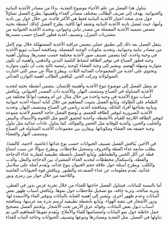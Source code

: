 يتناول هذا الفصل من علم الأحياء موضوع التغذية، بدءًا من مصادر الأغذية النباتية والحيوانية.  يهدف إلى تعريف الطالب بمختلف مصادر الغذاء وأهميتها. يطرح الفصل تساؤلاً حول مدى صحة اعتبار الأغذية النباتية فقط هي الأكثر فائدة، من خلال حوار بين نادية وأمها، حيث تُفضل نادية الأغذية النباتية وتعتقد أنها كافية.  يطرح الفصل كذلك أنشطة بحثية تتضمن تسمية الأغذية المفضلة من مصدر نباتي وحيواني، وتحديد الأغذية الحيوانية من مشتريات المنزل، وتصنيف أغذية فطور الصباح حسب مصدرها.

ينتقل الفصل بعد ذلك إلى تطبيق عملي يتضمن مراقبة الأغذية المستهلكة خلال يوم كامل من مصادر نباتية وحيوانية،  وتحديد مكونات الوجبة المفضلة، ومناقشة أسباب تنويع الأغذية في وجبة واحدة.  كما يتضمن  تصنيف صور لأغذية مختلفة حسب مصدرها.  ويتناول  أهمية وجبة فطور الصباح في توفير الطاقة لنشاط التلميذ البدني والذهني، وأهمية أن تكون متوازنة وسهلة الهضم.  ويشير إلى وجبة العشاء كوجبة رئيسية ثالثة يجب أن تكون متوازنة وتحتوي على أغذية من المجموعات الغذائية الثلاث. ويطرح مثالًا عن سمر التي اختارت الشوكولاتة وتركت الخبز،  ليُناقش الطالب أهمية التوازن الغذائي.

ثم ينتقل الفصل إلى موضوع تنوع الأغذية وأهميته للإنسان.  يتضمن أنشطة بحثية لتحديد الأغذية المتناولة في الصباح ومنتصف النهار، والأغذية ذات المصدر الحيواني.  ويُناقش  أسباب تنوع الأغذية في وجبة واحدة من خلال مثال عن أم وضعت أنواعًا مختلفة من الطعام على الطاولة.  ويُتابع الفصل بتثبيت المفاهيم من خلال كتابة أسماء أغذية حيوانية ونباتية يحتاجها أفراد العائلة، ومناقشة أغذية رياضي في الصباح ومنتصف النهار، وتحديد الأغذية الضرورية لتوفير الطاقة للجسم.  و يُوضح الفصل حاجة الجسم لأغذية متنوعة لتوفير الطاقة اللازمة للقيام بالأنشطة، وأغذية لتحقيق النمو مثل اللحوم والأسماك والبيض والحليب والجبن، وأغذية للوقاية مثل الخضر والفواكه.  كما يتناول  عادات غذائية مثل تناول وجبة خفيفة بعد العشاء ومكوناتها.  ويقارن بين مجموعات الأغذية المتناولة في الصباح ومنتصف النهار والعشاء.

في الأخير،  يُناقش الفصل تصنيف الحيوانات حسب نوع غذائها (عاشبة، لاحمة، كالشة). يطلب  متابعة غذاء القطة والخروف وتسجيل ملاحظات. ويطرح  سؤالًا عن سبب امتناع قطة عن أكل الخس والطماطم.  ويُتابع الفصل  بأنشطة تطبيقية لمقارنة غذاء الدجاجة والقطة، واستكمال مخططات لتحديد الغذاء المشترك بين الدجاجة والبغل، والدب والكلب.  ويطرح أسئلة حول علاقة حجم الحيوان بنوع غذائه، ويُقدم أمثلة على سلاسل غذائية.  يُقدم  معلومات عن غذاء الضفدعة والطيور.  ويناقش  قوة الحيوانات العاشبة واللاحمة من خلال حوار بين رمزي ونور.

أما بالنسبة للنباتات، فيتناول الفصل حاجتها للغذاء من خلال تجربة غرس بذور في القطن، وتربة صالحة، وتربة جافة،  مع تسجيل ملاحظات حول نموها.  ويُناقش  أسباب ظهور بعض النباتات وعدم ظهور أخرى.  ويُشير إلى أهمية العناية بالنباتات وتوفير الماء والأسمدة لها، ودور الأشجار في تنقية الهواء.  ويُتابع  بأنشطة تطبيقية لرسم بذرة بعد غرسها،  ومناقشة أسباب ذبول بعض النباتات، وفوائد عزق الأرض تحت الأشجار.  ويُختتم الفصل بتصحيح جمل خاطئة حول نمو النباتات وامتصاصها للماء والأملاح.  ويُقدم  تقويمًا للمفاهيم التي تم تناولها في الفصل، مثل التغذية ومصادرها وتنوعها وتصنيف الحيوانات وحاجة النبات للغذاء.